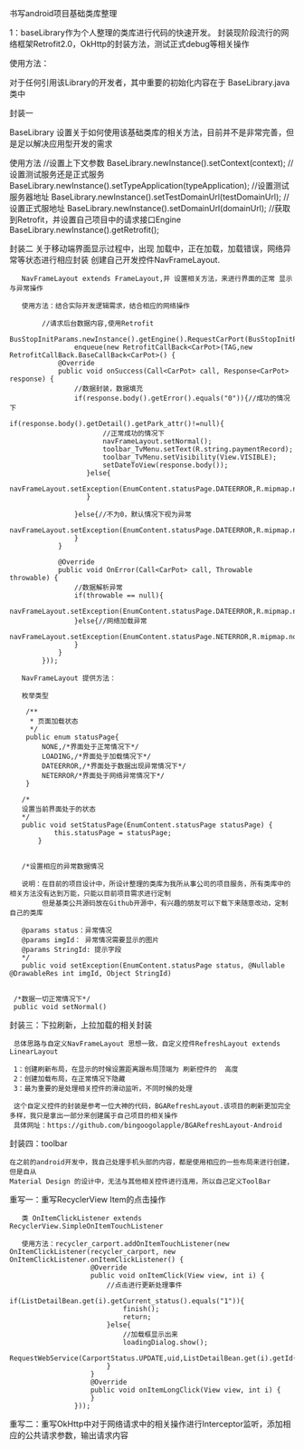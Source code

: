 书写android项目基础类库整理

1：baseLibrary作为个人整理的类库进行代码的快速开发。
封装现阶段流行的网络框架Retrofit2.0，OkHttp的封装方法，测试正式debug等相关操作

使用方法：

对于任何引用该Library的开发者，其中重要的初始化内容在于 BaseLibrary.java类中

封装一

BaseLibrary 设置关于如何使用该基础类库的相关方法，目前并不是非常完善，但是足以解决应用型开发的需求

使用方法
        //设置上下文参数
        BaseLibrary.newInstance().setContext(context);
        //设置测试服务还是正式服务
        BaseLibrary.newInstance().setTypeApplication(typeApplication);
        //设置测试服务器地址
        BaseLibrary.newInstance().setTestDomainUrl(testDomainUrl);
        //设置正式服地址
        BaseLibrary.newInstance().setDomainUrl(domainUrl);
        //获取到Retrofit，并设置自己项目中的请求接口Engine
        BaseLibrary.newInstance().getRetrofit();


封装二  关于移动端界面显示过程中，出现  加载中，正在加载，加载错误，网络异常等状态进行相应封装
       创建自己开发控件NavFrameLayout.

       NavFrameLayout extends FrameLayout,并 设置相关方法，来进行界面的正常 显示与异常操作

       使用方法：结合实际开发逻辑需求，结合相应的网络操作

            //请求后台数据内容,使用Retrofit
            BusStopInitParams.newInstance().getEngine().RequestCarPort(BusStopInitParams.newInstance().getUid()).
                    enqueue(new RetrofitCallBack<CarPot>(TAG,new RetrofitCallBack.BaseCallBack<CarPot>() {
                @Override
                public void onSuccess(Call<CarPot> call, Response<CarPot> response) {
                    //数据封装，数据填充
                    if(response.body().getError().equals("0")){//成功的情况下
                       if(response.body().getDetail().getPark_attr()!=null){
                           //正常成功的情况下
                           navFrameLayout.setNormal();
                           toolbar_TvMenu.setText(R.string.paymentRecord);
                           toolbar_TvMenu.setVisibility(View.VISIBLE);
                           setDateToView(response.body());
                       }else{
                           navFrameLayout.setException(EnumContent.statusPage.DATEERROR,R.mipmap.nodate_busstop,R.string.noPortHint);
                       }

                    }else{//不为0，默认情况下视为异常
                        navFrameLayout.setException(EnumContent.statusPage.DATEERROR,R.mipmap.nodate_busstop,response.body().getErrorinfo());
                    }
                }

                @Override
                public void OnError(Call<CarPot> call, Throwable throwable) {
                    //数据解析异常
                    if(throwable == null){
                        navFrameLayout.setException(EnumContent.statusPage.DATEERROR,R.mipmap.nodate_busstop,R.string.noPortHint);
                    }else{//网络加载异常
                        navFrameLayout.setException(EnumContent.statusPage.NETERROR,R.mipmap.nowifi_bg,R.string.app_name);
                    }
                }
            }));

       NavFrameLayout 提供方法：

       枚举类型

        /**
         * 页面加载状态
         */
        public enum statusPage{
            NONE,/*界面处于正常情况下*/
            LOADING,/*界面处于加载情况下*/
            DATEERROR,/*界面处于数据出现异常情况下*/
            NETERROR/*界面处于网络异常情况下*/
        }

       /*
       设置当前界面处于的状态
       */
       public void setStatusPage(EnumContent.statusPage statusPage) {
               this.statusPage = statusPage;
           }


       /*设置相应的异常数据情况

       说明：在目前的项目设计中，所设计整理的类库为我所从事公司的项目服务，所有类库中的相关方法没有达到万能，只能以目前项目需求进行定制
            但是基类公共源码放在Github开源中，有兴趣的朋友可以下载下来随意改动，定制自己的类库

       @params status：异常情况
       @params imgId： 异常情况需要显示的图片
       @params StringId: 提示字段
       */
       public void setException(EnumContent.statusPage status, @Nullable @DrawableRes int imgId, Object StringId)


     /*数据一切正常情况下*/
     public void setNormal()

封装三：下拉刷新，上拉加载的相关封装

     总体思路与自定义NavFrameLayout 思想一致，自定义控件RefreshLayout extends LinearLayout

     1：创建刷新布局，在显示的时候设置距离跟布局顶端为 刷新控件的  高度
     2：创建加载布局，在正常情况下隐藏
     3：最为重要的是处理相关控件的滑动监听，不同时候的处理

     这个自定义控件的封装是参考一位大神的代码，BGARefreshLayout.该项目的刷新更加完全多样，我只是拿出一部分来创建属于自己项目的相关操作
     具体网址：https://github.com/bingoogolapple/BGARefreshLayout-Android


封装四：toolbar

    在之前的android开发中，我自己处理手机头部的内容，都是使用相应的一些布局来进行创建，但是自从
    Material Design 的设计中，无法与其他相关控件进行连用，所以自己定义ToolBar

重写一：重写RecyclerView Item的点击操作

       类 OnItemClickListener extends  RecyclerView.SimpleOnItemTouchListener

       使用方法：recycler_carport.addOnItemTouchListener(new OnItemClickListener(recycler_carport, new OnItemClickListener.onItemClickListener() {
                        @Override
                        public void onItemClick(View view, int i) {
                            //点击进行更新处理事件
                            if(ListDetailBean.get(i).getCurrent_status().equals("1")){
                                finish();
                                return;
                            }else{
                                //加载框显示出来
                                loadingDialog.show();
                                RequestWebService(CarportStatus.UPDATE,uid,ListDetailBean.get(i).getId(),"1");
                            }
                        }
                        @Override
                        public void onItemLongClick(View view, int i) {
                        }
                    }));

重写二：重写OkHttp中对于网络请求中的相关操作进行Interceptor监听，添加相应的公共请求参数，输出请求内容















